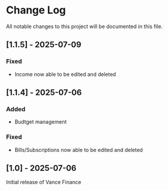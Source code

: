 # Change Log
All notable changes to this project will be documented in this file.
 
## [1.1.5] - 2025-07-09

### Fixed
 - Income now able to be edited and deleted

## [1.1.4] - 2025-07-06
 
### Added
 - Budtget management

### Fixed
 - Bills/Subscriptions now able to be edited and deleted

## [1.0] - 2025-07-06
 
Initial release of Vance Finance